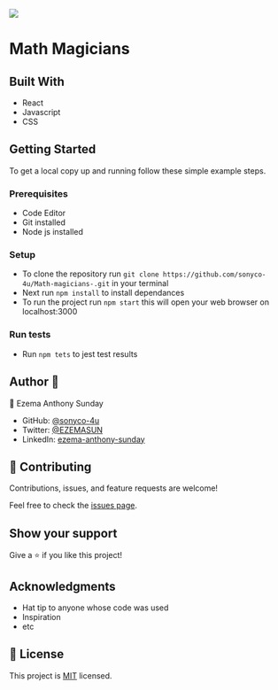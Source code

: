 ![](https://img.shields.io/badge/Microverse-blueviolet)

# Math Magicians

>

## Built With

- React
- Javascript
- CSS

## Getting Started

To get a local copy up and running follow these simple example steps.

### Prerequisites

- Code Editor
- Git installed
- Node js installed

### Setup

- To clone the repository run `git clone https://github.com/sonyco-4u/Math-magicians-.git` in your terminal
- Next run `npm install` to install dependances
- To run the project run `npm start` this will open your web browser on localhost:3000

### Run tests

- Run `npm tets` to jest test results

## Author 👤

👤 Ezema Anthony Sunday

- GitHub: [@sonyco-4u](https://github.com/sonyco-4u)
- Twitter: [@EZEMASUN](https://twitter.com/EZEMASUN)
- LinkedIn: [ezema-anthony-sunday](https://www.linkedin.com/in/ezema-anthony-sunday-9180a3157)

## 🤝 Contributing

Contributions, issues, and feature requests are welcome!

Feel free to check the [issues page](../../issues/).

## Show your support

Give a ⭐️ if you like this project!

## Acknowledgments

- Hat tip to anyone whose code was used
- Inspiration
- etc

## 📝 License

This project is [MIT](./MIT.md) licensed.
